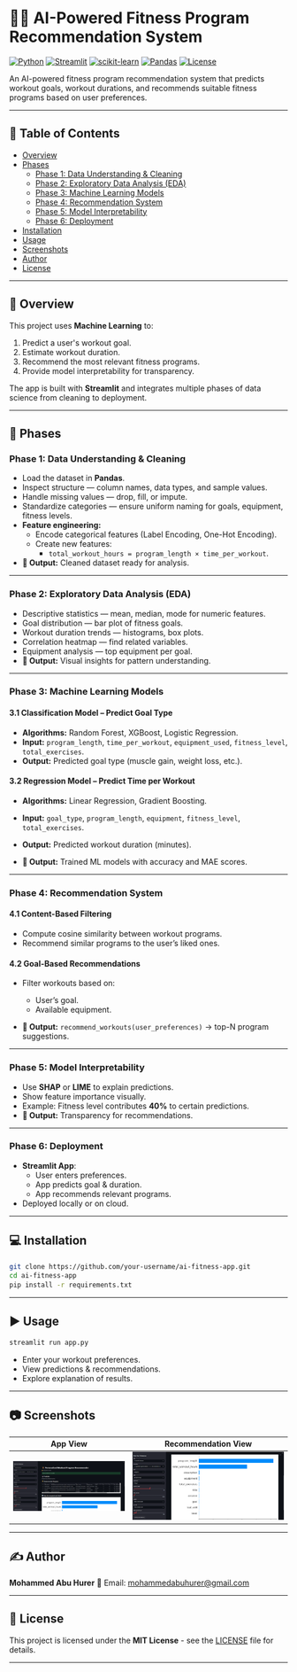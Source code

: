 # 🏋️‍♂️ AI-Powered Fitness Program Recommendation System

[![Python](https://img.shields.io/badge/Python-3.10-blue.svg)](https://www.python.org/)
[![Streamlit](https://img.shields.io/badge/Streamlit-App-red)](https://streamlit.io/)
[![scikit-learn](https://img.shields.io/badge/Scikit--Learn-ML%20Models-orange)](https://scikit-learn.org/stable/)
[![Pandas](https://img.shields.io/badge/Pandas-Data%20Processing-yellow)](https://pandas.pydata.org/)
[![License](https://img.shields.io/badge/License-MIT-green)](LICENSE)

An AI-powered fitness program recommendation system that predicts workout goals, workout durations, and recommends suitable fitness programs based on user preferences.

---
 
## 📑 Table of Contents
- [Overview](#overview)
- [Phases](#phases)
  - [Phase 1: Data Understanding & Cleaning](#phase-1-data-understanding--cleaning)
  - [Phase 2: Exploratory Data Analysis (EDA)](#phase-2-exploratory-data-analysis-eda)
  - [Phase 3: Machine Learning Models](#phase-3-machine-learning-models)
  - [Phase 4: Recommendation System](#phase-4-recommendation-system)
  - [Phase 5: Model Interpretability](#phase-5-model-interpretability)
  - [Phase 6: Deployment](#phase-6-deployment)
- [Installation](#installation)
- [Usage](#usage)
- [Screenshots](#screenshots)
- [Author](#author)
- [License](#license)

---

## 📌 Overview
This project uses **Machine Learning** to:
1. Predict a user's workout goal.
2. Estimate workout duration.
3. Recommend the most relevant fitness programs.
4. Provide model interpretability for transparency.

The app is built with **Streamlit** and integrates multiple phases of data science from cleaning to deployment.

---

## 🚀 Phases

### **Phase 1: Data Understanding & Cleaning**
- Load the dataset in **Pandas**.
- Inspect structure — column names, data types, and sample values.
- Handle missing values — drop, fill, or impute.
- Standardize categories — ensure uniform naming for goals, equipment, fitness levels.
- **Feature engineering:**
  - Encode categorical features (Label Encoding, One-Hot Encoding).
  - Create new features:
    - `total_workout_hours = program_length × time_per_workout`.
- **📌 Output:** Cleaned dataset ready for analysis.

---

### **Phase 2: Exploratory Data Analysis (EDA)**
- Descriptive statistics — mean, median, mode for numeric features.
- Goal distribution — bar plot of fitness goals.
- Workout duration trends — histograms, box plots.
- Correlation heatmap — find related variables.
- Equipment analysis — top equipment per goal.
- **📌 Output:** Visual insights for pattern understanding.

---

### **Phase 3: Machine Learning Models**
#### **3.1 Classification Model – Predict Goal Type**
- **Algorithms:** Random Forest, XGBoost, Logistic Regression.
- **Input:** `program_length`, `time_per_workout`, `equipment_used`, `fitness_level`, `total_exercises`.
- **Output:** Predicted goal type (muscle gain, weight loss, etc.).

#### **3.2 Regression Model – Predict Time per Workout**
- **Algorithms:** Linear Regression, Gradient Boosting.
- **Input:** `goal_type`, `program_length`, `equipment`, `fitness_level`, `total_exercises`.
- **Output:** Predicted workout duration (minutes).

- **📌 Output:** Trained ML models with accuracy and MAE scores.

---

### **Phase 4: Recommendation System**
#### **4.1 Content-Based Filtering**
- Compute cosine similarity between workout programs.
- Recommend similar programs to the user’s liked ones.

#### **4.2 Goal-Based Recommendations**
- Filter workouts based on:
  - User’s goal.
  - Available equipment.

- **📌 Output:** `recommend_workouts(user_preferences)` → top-N program suggestions.

---

### **Phase 5: Model Interpretability**
- Use **SHAP** or **LIME** to explain predictions.
- Show feature importance visually.
- Example: Fitness level contributes **40%** to certain predictions.
- **📌 Output:** Transparency for recommendations.

---

### **Phase 6: Deployment**
- **Streamlit App**:
  - User enters preferences.
  - App predicts goal & duration.
  - App recommends relevant programs.
- Deployed locally or on cloud.

---

## 💻 Installation
```bash
git clone https://github.com/your-username/ai-fitness-app.git
cd ai-fitness-app
pip install -r requirements.txt
````

---

## ▶️ Usage

```bash
streamlit run app.py
```

* Enter your workout preferences.
* View predictions & recommendations.
* Explore explanation of results.

---

## 📷 Screenshots

| App View                   | Recommendation View                   |
| -------------------------- | ------------------------------------- |
| ![App Screenshot](SS1.png) | ![Recommendation Screenshot](SS2.png) |

---

## ✍️ Author

**Mohammed Abu Hurer**
📧 Email: [mohammedabuhurer@gmail.com](mailto:mohammedabuhurer@gmail.com)

---

## 📜 License

This project is licensed under the **MIT License** - see the [LICENSE](LICENSE) file for details.

---
